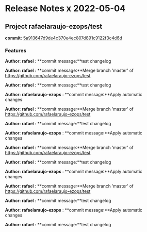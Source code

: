 # Release Notes x 2022-05-04
## Project rafaelaraujo-ezops/test
**commit:** [5a913647d9de4c370e4ec807d891c9122f3c4d6d](https://github.com/rafaelaraujo-ezops/test/commit/5a913647d9de4c370e4ec807d891c9122f3c4d6d)
### Features
**Author: rafael** : 
 **commit message:**test changelog 

**Author: rafael** : 
 **commit message:**Merge branch 'master' of https://github.com/rafaelaraujo-ezops/test 

**Author: rafael** : 
 **commit message:**test changelog 

**Author: rafaelaraujo-ezops** : 
 **commit message:**Apply automatic changes 

**Author: rafael** : 
 **commit message:**Merge branch 'master' of https://github.com/rafaelaraujo-ezops/test 

**Author: rafael** : 
 **commit message:**test changelog 

**Author: rafaelaraujo-ezops** : 
 **commit message:**Apply automatic changes 

**Author: rafael** : 
 **commit message:**Merge branch 'master' of https://github.com/rafaelaraujo-ezops/test 

**Author: rafael** : 
 **commit message:**test changelog 

**Author: rafaelaraujo-ezops** : 
 **commit message:**Apply automatic changes 

**Author: rafael** : 
 **commit message:**Merge branch 'master' of https://github.com/rafaelaraujo-ezops/test 

**Author: rafael** : 
 **commit message:**test changelog 

**Author: rafaelaraujo-ezops** : 
 **commit message:**Apply automatic changes 

**Author: rafael** : 
 **commit message:**test changelog 
